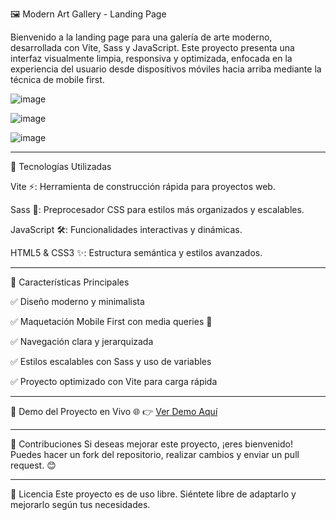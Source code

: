 🖼️ Modern Art Gallery - Landing Page

Bienvenido a la landing page para una galería de arte moderno, desarrollada con Vite, Sass y JavaScript.
Este proyecto presenta una interfaz visualmente limpia, responsiva y optimizada, enfocada en la experiencia del usuario desde dispositivos móviles hacia arriba mediante la técnica de mobile first.

  ![image](https://github.com/user-attachments/assets/160855a6-0595-4acf-9579-8a98d74fc7e6)

![image](https://github.com/user-attachments/assets/fd0302a3-7299-47e4-a315-88ab1f200af5)

![image](https://github.com/user-attachments/assets/2eeb8205-d044-46e4-b0da-3322ce000655)


---

🚀 Tecnologías Utilizadas

Vite ⚡: Herramienta de construcción rápida para proyectos web.

Sass 🎨: Preprocesador CSS para estilos más organizados y escalables.

JavaScript 🛠️: Funcionalidades interactivas y dinámicas.

HTML5 & CSS3 ✨: Estructura semántica y estilos avanzados.

---

📌 Características Principales

✅ Diseño moderno y minimalista

✅ Maquetación Mobile First con media queries 📱

✅ Navegación clara y jerarquizada

✅ Estilos escalables con Sass y uso de variables

✅ Proyecto optimizado con Vite para carga rápida

---

🔗 Demo del Proyecto en Vivo 🌐
👉 [Ver Demo Aquí](https://proyectos-css-modern-art-gallery.vercel.app/)  

---

🤝 Contribuciones
Si deseas mejorar este proyecto, ¡eres bienvenido! Puedes hacer un fork del repositorio, realizar cambios y enviar un pull request. 😊

---

📌 Licencia
Este proyecto es de uso libre. Siéntete libre de adaptarlo y mejorarlo según tus necesidades.
